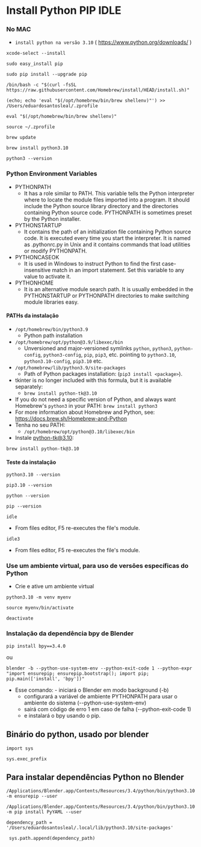 # Install Python PIP IDLE

### No MAC
- `install python na versão 3.10` ( https://www.python.org/downloads/ )
```console
xcode-select --install
```
  
```console title="Para instalação inicial do pip, se não houver ainda qualquer instalação do pip!"
sudo easy_install pip
```
  
```console
sudo pip install --upgrade pip
```
  
```console
/bin/bash -c "$(curl -fsSL https://raw.githubusercontent.com/Homebrew/install/HEAD/install.sh)"
```
  
```console
(echo; echo 'eval "$(/opt/homebrew/bin/brew shellenv)"') >> /Users/eduardosantosleal/.zprofile
```
  
```console
eval "$(/opt/homebrew/bin/brew shellenv)"
```
  
```console
source ~/.zprofile
```
  
```console
brew update
```
  
```console
brew install python3.10
```

```console
python3 --version
```

### Python Environment Variables
- PYTHONPATH
  - It has a role similar to PATH. This variable tells the Python interpreter where to locate the module files imported into a program. It should include the Python source library directory and the directories containing Python source code. PYTHONPATH is sometimes preset by the Python installer.
- PYTHONSTARTUP
  - It contains the path of an initialization file containing Python source code. It is executed every time you start the interpreter. It is named as .pythonrc.py in Unix and it contains commands that load utilities or modify PYTHONPATH.
- PYTHONCASEOK
  - It is used in Windows to instruct Python to find the first case-insensitive match in an import statement. Set this variable to any value to activate it.
- PYTHONHOME
  - It is an alternative module search path. It is usually embedded in the PYTHONSTARTUP or PYTHONPATH directories to make switching module libraries easy.

#### PATHs da instalação
- `/opt/homebrew/bin/python3.9`
  - Python path installation
- `/opt/homebrew/opt/python@3.9/libexec/bin`
  - Unversioned and major-versioned symlinks `python`, `python3`, `python-config`, `python3-config`, `pip`, `pip3`, etc. pointing to `python3.10`, `python3.10-config`, `pip3.10` etc.
- `/opt/homebrew/lib/python3.9/site-packages`
  - Path of Python packages installation: (`pip3 install <package>`).
- tkinter is no longer included with this formula, but it is available separately:
  - `brew install python-tk@3.10`
- If you do not need a specific version of Python, and always want Homebrew's `python3` in your PATH: `brew install python3`
- For more information about Homebrew and Python, see: https://docs.brew.sh/Homebrew-and-Python
- Tenha no seu PATH:
  - `/opt/homebrew/opt/python@3.10/libexec/bin`
- Instale python-tk@3.10:
```console title="Objetivo: poder usar o IDLE que vem junto com instalação do Python3"
brew install python-tk@3.10
```  

#### Teste da instalação
```console title="A retornar: Python 3.10.10"
python3.10 --version
```
  
```console title="A retornar: pip 23.0.1 from /opt/homebrew/lib/python3.10/site-packages/pip (python 3.10)"
pip3.10 --version
```
  
```console title="A retornar: Python 3.10.10"
python --version
```
  
```console title="A retornar: pip 23.0 from /opt/homebrew/lib/python3.9/site-packages/pip (python 3.9)"
pip --version
```  
  
```console title="Inicialização de IDE default do Python"
idle
```  
- From files editor, F5 re-executes the file's module.
  
```console title="Inicialização de IDE default do Python"
idle3
```  
- From files editor, F5 re-executes the file's module.

### Use um ambiente virtual, para uso de versões específicas do Python
- Crie e ative um ambiente virtual
```console
python3.10 -m venv myenv
```
  
```console
source myenv/bin/activate
```  

```console title="Para desativar o ambiente virtual do Python"
deactivate
``` 

### Instalação da dependência bpy de Blender
```console title"Instalação usando python 3.10.10 do ambiente local"
pip install bpy==3.4.0
```
  
  ou  

```console
blender -b --python-use-system-env --python-exit-code 1 --python-expr "import ensurepip; ensurepip.bootstrap(); import pip; pip.main(['install', 'bpy'])"
````  
- Esse comando: - iniciará o Blender em modo background (-b)
  - configurará a variável de ambiente PYTHONPATH para usar o ambiente do sistema (--python-use-system-env)
  - sairá com código de erro 1 em caso de falha (--python-exit-code 1)
  - e instalará o bpy usando o pip.
  
## Binário do python, usado por blender
```console
import sys
````
```console title="Retorno: /Applications/Blender.app/Contents/Resources/3.4/python"
sys.exec_prefix
````

## Para instalar dependências Python no Blender
```console
/Applications/Blender.app/Contents/Resources/3.4/python/bin/python3.10 -m ensurepip --user
````
  
```console
/Applications/Blender.app/Contents/Resources/3.4/python/bin/python3.10 -m pip install PyYAML --user
````
  
```console
dependency_path = '/Users/eduardosantosleal/.local/lib/python3.10/site-packages'
````

```console
 sys.path.append(dependency_path)
```
